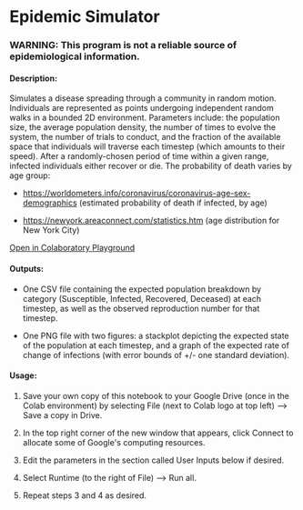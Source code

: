 <h1>Epidemic Simulator</h1>

<h3>WARNING: This program is not a reliable source of epidemiological information.</h3>

<h4>Description:</h4>
<p>Simulates a disease spreading through a community in random motion. Individuals are represented as points undergoing independent random walks in a bounded 2D environment. Parameters include: the population size, the average population density, the number of times to evolve the system, the number of trials to conduct, and the fraction of the available space that individuals will traverse each timestep (which amounts to their speed). After a randomly-chosen period of time within a given range, infected individuals either recover or die. The probability of death varies by age group:</p>
<p>

- <a href="https://www.worldometers.info/coronavirus/coronavirus-age-sex-demographics">https://worldometers.info/coronavirus/coronavirus-age-sex-demographics</a> (estimated probability of death if infected, by age)</p>
<p>

- <a href="https://newyork.areaconnect.com/statistics.htm">https://newyork.areaconnect.com/statistics.htm</a> (age distribution for New York City)</p>
  
 
<a href="https://colab.research.google.com/github/brayvid/EpidemicSimulator/blob/master/epidemic_simulator.ipynb">Open in Colaboratory Playground</a>

<h4>Outputs:</h4>
<p>
  
- One CSV file containing the expected population breakdown by category (Susceptible, Infected, Recovered, Deceased) at each timestep, as well as the observed reproduction number for that timestep.</p>

<p>

- One PNG file with two figures: a stackplot depicting the expected state of the population at each timestep, and a graph of the expected rate of change of infections (with error bounds of +/- one standard deviation).<p>

<h4>Usage:</h4>
<p>
  
1. Save your own copy of this notebook to your Google Drive (once in the Colab environment) by selecting File (next to Colab logo at top left) --> Save a copy in Drive.</p>

<p>
  
2. In the top right corner of the new window that appears, click Connect to allocate some of Google's computing resources.</p>

<p>
  
3. Edit the parameters in the section called User Inputs below if desired.</p>

<p>
  
4. Select Runtime (to the right of File) --> Run all.</p>

<p>
  
5. Repeat steps 3 and 4 as desired.</p>
